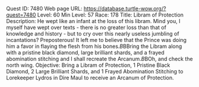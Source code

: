 Quest ID: 7480
Web page URL: https://database.turtle-wow.org/?quest=7480
Level: 60
Min Level: 57
Race: 178
Title: Libram of Protection
Description: He wept like an infant at the loss of this libram. Mind you, I myself have wept over texts - there is no greater loss than that of knowledge and history - but to cry over this nearly useless jumbling of incantations? Preposterous! It left me to believe that the Prince was doing him a favor in flaying the flesh from his bones.$B$BBring the Libram along with a pristine black diamond, large brilliant shards, and a frayed abomination stitching and I shall recreate the Arcanum.$B$BOh, and check the north wing.
Objective: Bring a Libram of Protection, 1 Pristine Black Diamond, 2 Large Brilliant Shards, and 1 Frayed Abomination Stitching to Lorekeeper Lydros in Dire Maul to receive an Arcanum of Protection.
